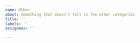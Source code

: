 ```yaml
---
name: Other
about: Something that doesn't fall in the other categories
title: ''
labels: ''
assignees: ''

---
```



